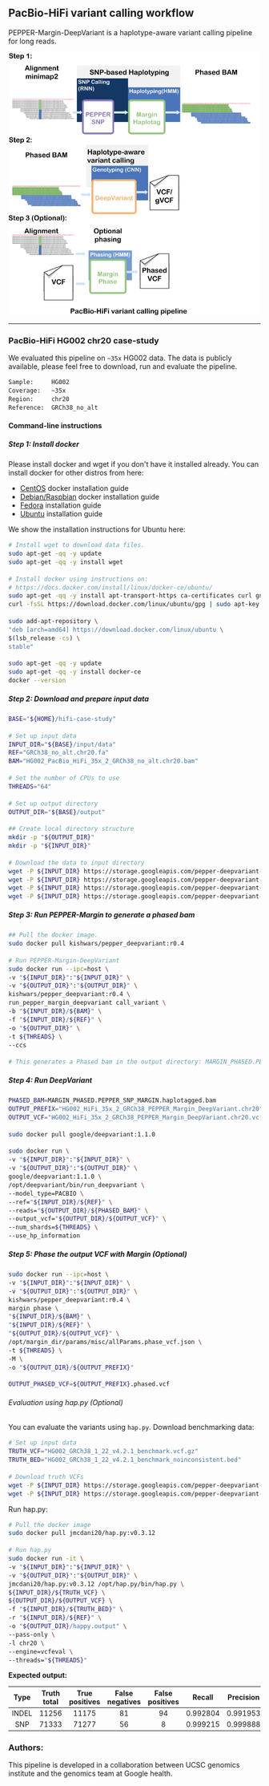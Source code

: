 ## PacBio-HiFi variant calling workflow
PEPPER-Margin-DeepVariant is a haplotype-aware variant calling pipeline for long reads.

<img src="../img/PMDV_variant_calling_HiFi.png" alt="PEPPER-Margin-DeepVariant Variant Calling Workflow" width="820p">

----
### PacBio-HiFi HG002 chr20 case-study
We evaluated this pipeline on `~35x` HG002 data. The data is publicly available, please feel free to download, run and evaluate the pipeline.
```bash
Sample:     HG002
Coverage:   ~35x
Region:     chr20
Reference:  GRCh38_no_alt
```

#### Command-line instructions
##### Step 1: Install docker
Please install docker and wget if you don't have it installed already. You can install docker for other distros from here:
* [CentOS](https://docs.docker.com/engine/install/centos/) docker installation guide
* [Debian/Raspbian](https://docs.docker.com/engine/install/debian/) docker installation guide
* [Fedora](https://docs.docker.com/engine/install/fedora/) installation guide
* [Ubuntu](https://docs.docker.com/engine/install/ubuntu/) installation guide

We show the installation instructions for Ubuntu here:
```bash
# Install wget to download data files.
sudo apt-get -qq -y update
sudo apt-get -qq -y install wget

# Install docker using instructions on:
# https://docs.docker.com/install/linux/docker-ce/ubuntu/
sudo apt-get -qq -y install apt-transport-https ca-certificates curl gnupg-agent software-properties-common
curl -fsSL https://download.docker.com/linux/ubuntu/gpg | sudo apt-key add -

sudo add-apt-repository \
"deb [arch=amd64] https://download.docker.com/linux/ubuntu \
$(lsb_release -cs) \
stable"

sudo apt-get -qq -y update
sudo apt-get -qq -y install docker-ce
docker --version
```

##### Step 2: Download and prepare input data
```bash
BASE="${HOME}/hifi-case-study"

# Set up input data
INPUT_DIR="${BASE}/input/data"
REF="GRCh38_no_alt.chr20.fa"
BAM="HG002_PacBio_HiFi_35x_2_GRCh38_no_alt.chr20.bam"

# Set the number of CPUs to use
THREADS="64"

# Set up output directory
OUTPUT_DIR="${BASE}/output"

## Create local directory structure
mkdir -p "${OUTPUT_DIR}"
mkdir -p "${INPUT_DIR}"

# Download the data to input directory
wget -P ${INPUT_DIR} https://storage.googleapis.com/pepper-deepvariant-public/usecase_data/HG002_PacBio_HiFi_35x_2_GRCh38_no_alt.chr20.bam
wget -P ${INPUT_DIR} https://storage.googleapis.com/pepper-deepvariant-public/usecase_data/HG002_PacBio_HiFi_35x_2_GRCh38_no_alt.chr20.bam.bai
wget -P ${INPUT_DIR} https://storage.googleapis.com/pepper-deepvariant-public/usecase_data/GRCh38_no_alt.chr20.fa
wget -P ${INPUT_DIR} https://storage.googleapis.com/pepper-deepvariant-public/usecase_data/GRCh38_no_alt.chr20.fa.fai
```

##### Step 3: Run PEPPER-Margin to generate a phased bam
```bash
## Pull the docker image.
sudo docker pull kishwars/pepper_deepvariant:r0.4

# Run PEPPER-Margin-DeepVariant
sudo docker run --ipc=host \
-v "${INPUT_DIR}":"${INPUT_DIR}" \
-v "${OUTPUT_DIR}":"${OUTPUT_DIR}" \
kishwars/pepper_deepvariant:r0.4 \
run_pepper_margin_deepvariant call_variant \
-b "${INPUT_DIR}/${BAM}" \
-f "${INPUT_DIR}/${REF}" \
-o "${OUTPUT_DIR}" \
-t ${THREADS} \
--ccs

# This generates a Phased bam in the output directory: MARGIN_PHASED.PEPPER_SNP_MARGIN.haplotagged.bam
```
##### Step 4: Run DeepVariant
```bash
PHASED_BAM=MARGIN_PHASED.PEPPER_SNP_MARGIN.haplotagged.bam
OUTPUT_PREFIX="HG002_HiFi_35x_2_GRCh38_PEPPER_Margin_DeepVariant.chr20"
OUTPUT_VCF="HG002_HiFi_35x_2_GRCh38_PEPPER_Margin_DeepVariant.chr20.vcf.gz"

sudo docker pull google/deepvariant:1.1.0

sudo docker run \
-v "${INPUT_DIR}":"${INPUT_DIR}" \
-v "${OUTPUT_DIR}":"${OUTPUT_DIR}" \
google/deepvariant:1.1.0 \
/opt/deepvariant/bin/run_deepvariant \
--model_type=PACBIO \
--ref="${INPUT_DIR}/${REF}" \
--reads="${OUTPUT_DIR}/${PHASED_BAM}" \
--output_vcf="${OUTPUT_DIR}/${OUTPUT_VCF}" \
--num_shards=${THREADS} \
--use_hp_information
```

##### Step 5: Phase the output VCF with Margin (Optional)
```bash
sudo docker run --ipc=host \
-v "${INPUT_DIR}":"${INPUT_DIR}" \
-v "${OUTPUT_DIR}":"${OUTPUT_DIR}" \
kishwars/pepper_deepvariant:r0.4 \
margin phase \
"${INPUT_DIR}/${BAM}" \
"${INPUT_DIR}/${REF}" \
"${OUTPUT_DIR}/${OUTPUT_VCF}" \
/opt/margin_dir/params/misc/allParams.phase_vcf.json \
-t ${THREADS} \
-M \
-o "${OUTPUT_DIR}/${OUTPUT_PREFIX}"

OUTPUT_PHASED_VCF=${OUTPUT_PREFIX}.phased.vcf
```

###### Evaluation using hap.py (Optional)
You can evaluate the variants using `hap.py`.
Download benchmarking data:
```bash
# Set up input data
TRUTH_VCF="HG002_GRCh38_1_22_v4.2.1_benchmark.vcf.gz"
TRUTH_BED="HG002_GRCh38_1_22_v4.2.1_benchmark_noinconsistent.bed"

# Download truth VCFs
wget -P ${INPUT_DIR} https://storage.googleapis.com/pepper-deepvariant-public/usecase_data/HG002_GRCh38_1_22_v4.2.1_benchmark.vcf.gz
wget -P ${INPUT_DIR} https://storage.googleapis.com/pepper-deepvariant-public/usecase_data/HG002_GRCh38_1_22_v4.2.1_benchmark_noinconsistent.bed
```

Run hap.py:
```bash
# Pull the docker image
sudo docker pull jmcdani20/hap.py:v0.3.12

# Run hap.py
sudo docker run -it \
-v "${INPUT_DIR}":"${INPUT_DIR}" \
-v "${OUTPUT_DIR}":"${OUTPUT_DIR}" \
jmcdani20/hap.py:v0.3.12 /opt/hap.py/bin/hap.py \
${INPUT_DIR}/${TRUTH_VCF} \
${OUTPUT_DIR}/${OUTPUT_VCF} \
-f "${INPUT_DIR}/${TRUTH_BED}" \
-r "${INPUT_DIR}/${REF}" \
-o "${OUTPUT_DIR}/happy.output" \
--pass-only \
-l chr20 \
--engine=vcfeval \
--threads="${THREADS}"
```

**Expected output:**

|  Type | Truth<br>total | True<br>positives | False<br>negatives | False<br>positives |  Recall  | Precision | F1-Score |
|:-----:|:--------------:|:-----------------:|:------------------:|:------------------:|:--------:|:---------:|:--------:|
| INDEL |      11256     |       11175       |         81         |         94         | 0.992804 |  0.991953 | 0.992378 |
|  SNP  |      71333     |       71277       |         56         |          8         | 0.999215 |  0.999888 | 0.999551 |

### Authors:
This pipeline is developed in a collaboration between UCSC genomics institute and the genomics team at Google health.
